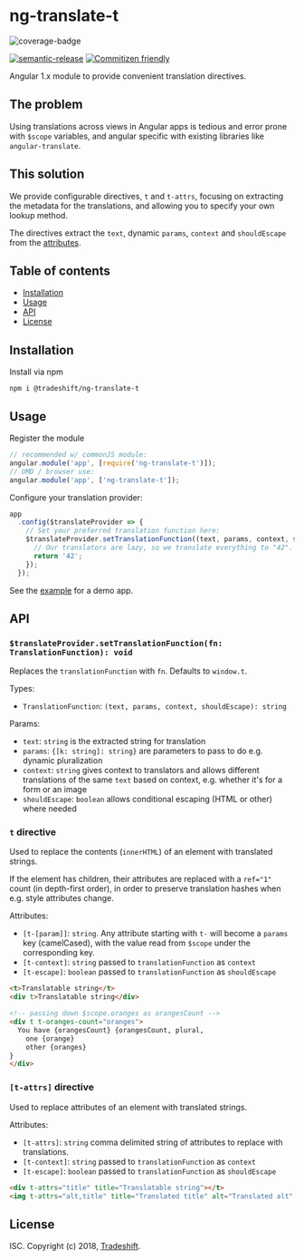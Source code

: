 # ng-translate-t
![coverage-badge][coverage-badge]

[![semantic-release][semantic-release-badge]][semantic-release]
[![Commitizen friendly][commitizen-badge]][commitizen]

Angular 1.x module to provide convenient translation directives.

## The problem
Using translations across views in Angular apps is tedious and error prone with
`$scope` variables, and angular specific with existing libraries like
`angular-translate`.

## This solution
We provide configurable directives, `t` and `t-attrs`, focusing on extracting
the metadata for the translations, and allowing you to specify your own lookup
method.

The directives extract the `text`, dynamic `params`, `context` and `shouldEscape`
from the [attributes](#api).

## Table of contents
<!-- START doctoc generated TOC please keep comment here to allow auto update -->
<!-- DON'T EDIT THIS SECTION, INSTEAD RE-RUN doctoc TO UPDATE -->


- [Installation](#installation)
- [Usage](#usage)
- [API](#api)
- [License](#license)

<!-- END doctoc generated TOC please keep comment here to allow auto update -->


## Installation
Install via npm
```
npm i @tradeshift/ng-translate-t
```

## Usage
Register the module
```js
// recommended w/ commonJS module:
angular.module('app', [require('ng-translate-t')]);
// UMD / browser use:
angular.module('app', ['ng-translate-t']);
```

Configure your translation provider:
```js
app
  .config($translateProvider => {
    // Set your preferred translation function here:
    $translateProvider.setTranslationFunction((text, params, context, shouldEscape) => {
      // Our translators are lazy, so we translate everything to "42".
      return '42';
    });
  });
```

See the [example](examples/cdn.html) for a demo app.

## API
### `$translateProvider.setTranslationFunction(fn: TranslationFunction): void`
Replaces the `translationFunction` with `fn`. Defaults to `window.t`.

Types:
* `TranslationFunction`: `(text, params, context, shouldEscape): string`

Params:
* `text`: `string` is the extracted string for translation
* `params`: `{[k: string]: string}` are parameters to pass to do e.g. dynamic pluralization
* `context`: `string` gives context to translators and allows different translations of the same
`text` based on context, e.g. whether it's for a form or an image
* `shouldEscape`: `boolean` allows conditional escaping (HTML or other) where needed

### `t` directive
Used to replace the contents (`innerHTML`) of an element with translated strings.

If the element has children, their attributes are replaced with a `ref="1"` count
(in depth-first order), in order to preserve translation hashes when e.g. style attributes change.

Attributes:
* `[t-[param]]`: `string`. Any attribute starting with `t-` will become a `params` key (camelCased),
with the value read from `$scope` under the corresponding key.
* `[t-context]`: `string` passed to `translationFunction` as `context`
* `[t-escape]`: `boolean` passed to `translationFunction` as `shouldEscape`

```html
<t>Translatable string</t>
<div t>Translatable string</div>

<!-- passing down $scope.oranges as orangesCount -->
<div t t-oranges-count="oranges">
  You have {orangesCount} {orangesCount, plural,
    one {orange}
    other {oranges}
}
</div>
```

### `[t-attrs]` directive
Used to replace attributes of an element with translated strings.

Attributes:
* `[t-attrs]`: `string` comma delimited string of attributes to replace with translations.
* `[t-context]`: `string` passed to `translationFunction` as `context`
* `[t-escape]`: `boolean` passed to `translationFunction` as `shouldEscape`

```html
<div t-attrs="title" title="Translatable string"></t>
<img t-attrs="alt,title" title="Translated title" alt="Translated alt" src="#" />
```

## License
ISC. Copyright (c) 2018, [Tradeshift](https://github.com/Tradeshift).

[coverage-badge]: https://img.shields.io/badge/coverage-100%25-brightgreen.svg
[semantic-release]: https://github.com/semantic-release/semantic-release
[semantic-release-badge]: https://img.shields.io/badge/%20%20%F0%9F%93%A6%F0%9F%9A%80-semantic--release-e10079.svg
[commitizen]: http://commitizen.github.io/cz-cli/
[commitizen-badge]: https://img.shields.io/badge/commitizen-friendly-brightgreen.svg

